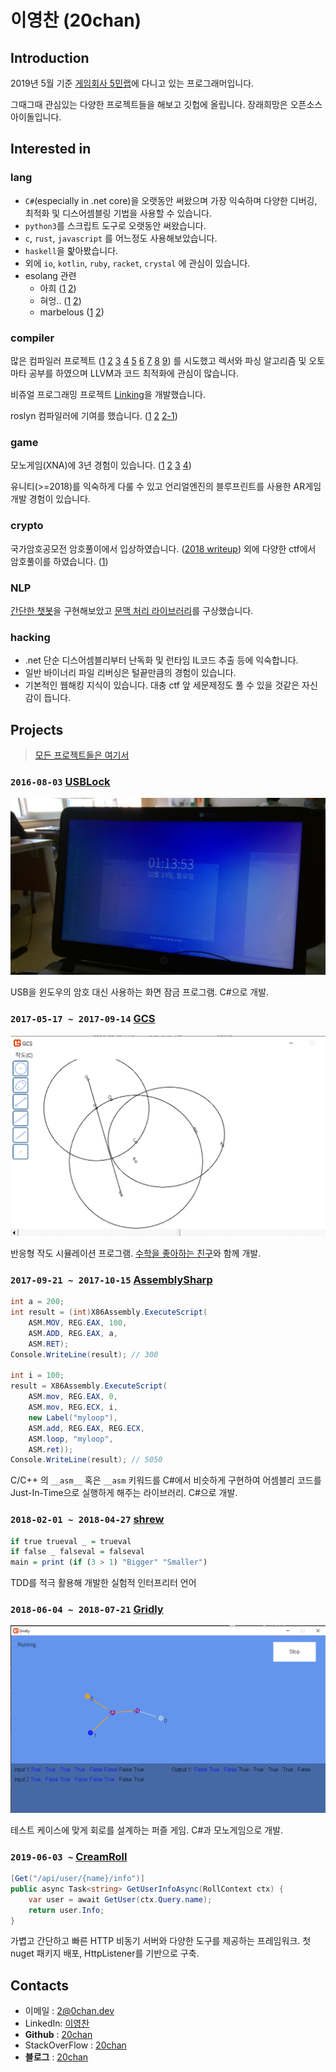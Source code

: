 # **이영찬** (20chan)

## Introduction

2019년 5월 기준 [게임회사 5민랩](https://5minlab.com)에 다니고 있는 프로그래머입니다.

그때그때 관심있는 다양한 프로젝트들을 해보고 깃헙에 올립니다. 장래희망은 오픈소스 아이돌입니다.

## Interested in

### lang

- `C#`(especially in .net core)을 오랫동안 써왔으며 가장 익숙하며 다양한 디버깅, 최적화 및 디스어셈블링 기법을 사용할 수 있습니다.
- `python3`를 스크립트 도구로 오랫동안 써왔습니다.
- `c`, `rust`, `javascript` 를 어느정도 사용해보았습니다.
- `haskell`을 핥아봤습니다.
- 외에 `io`, `kotlin`, `ruby`, `racket`, `crystal` 에 관심이 있습니다.
- esolang 관련
  - 아희 ([1](https://github.com/20chan/aheuIDA) [2](https://github.com/20chan/Aheuiplusplus))
  - 혀엉.. ([1](https://github.com/20chan/awesome-hyeong) [2](https://github.com/20chan/hyeong-py))
  - marbelous ([1](https://github.com/20chan/marbelous-docs-korean) [2](https://gist.github.com/20chan/2dc30936f71231a029f07eb3a981c052))

### compiler

많은 컴파일러 프로젝트 ([1](https://github.com/zoa-lang/zoa) [2](https://github.com/20chan/slek) [3](https://github.com/20chan/aheuIDA) [4](https://github.com/20chan/shrew) [5](https://github.com/20chan/claculator) [6](https://github.com/20chan/bumble) [7](https://github.com/20chan/Aheuiplusplus) [8](https://github.com/20chan/Calculator) [9](https://github.com/20chan/Raptor)) 를 시도했고 렉서와 파싱 알고리즘 및 오토마타 공부를 하였으며 LLVM과 코드 최적화에 관심이 많습니다.

비쥬얼 프로그래밍 프로젝트 [Linking](https://github.com/20chan/Linking-VPL)을 개발했습니다.

roslyn 컴파일러에 기여를 했습니다. ([1](https://github.com/dotnet/roslyn/issues/23833) [2](https://github.com/dotnet/roslyn/issues/21656) [2-1](https://blog.0chan.dev/2017-08-22-Something-Wrong-In-Csharp-Tuple/))

### game

모노게임(XNA)에 3년 경험이 있습니다. ([1](https://github.com/20chan/Gridly) [2](https://github.com/Big-BlueBerry/GCS) [3](https://github.com/20chan/NeuralNetworkSimulator) [4](https://github.com/20chan/all-my-projects#2015-06-11-solarsystemsimulator))

유니티(>=2018)를 익숙하게 다룰 수 있고 언리얼엔진의 블루프린트를 사용한 AR게임 개발 경험이 있습니다.

### crypto

국가암호공모전 암호풀이에서 입상하였습니다. ([2018 writeup](https://gist.github.com/20chan/d15b147012b9f0fe4a538b407e788484)) 외에 다양한 ctf에서 암호풀이를 하였습니다. ([1](https://github.com/20chan/xmas-ctf-2018-writeup))

### NLP

[간단한 챗봇](https://github.com/Big-BlueBerry/redesigned-chatbot)을 구현해보았고 [문맥 처리 라이브러리](https://github.com/20chan/Context)를 구상했습니다.

### hacking

- .net 단순 디스어셈블리부터 난독화 및 런타임 IL코드 추출 등에 익숙합니다.
- 일반 바이너리 파일 리버싱은 털끝만큼의 경험이 있습니다.
- 기본적인 웹해킹 지식이 있습니다. 대충 ctf 앞 세문제정도 풀 수 있을 것같은 자신감이 듭니다.

## Projects

> [모든 프로젝트들은 여기서](https://github.com/20chan/all-my-projects)

### `2016-08-03` [USBLock](https://github.com/20chan/USBLock)

![usb2](/imgs/usb2.png)

USB을 윈도우의 암호 대신 사용하는 화면 잠금 프로그램. C#으로 개발.


### `2017-05-17 ~ 2017-09-14` [GCS](https://github.com/Big-BlueBerry/GCS)

![gcs](/imgs/gcs.png)

반응형 작도 시뮬레이션 프로그램. [수학을 좋아하는 친구](https://github.com/bigblueberry)와 함께 개발.


### `2017-09-21 ~ 2017-10-15` [AssemblySharp](https://github.com/20chan/AssemblySharp)

```csharp
int a = 200;
int result = (int)X86Assembly.ExecuteScript(
    ASM.MOV, REG.EAX, 100,
    ASM.ADD, REG.EAX, a,
    ASM.RET);
Console.WriteLine(result); // 300

int i = 100;
result = X86Assembly.ExecuteScript(
    ASM.mov, REG.EAX, 0,
    ASM.mov, REG.ECX, i,
    new Label("myloop"),
    ASM.add, REG.EAX, REG.ECX,
    ASM.loop, "myloop",
    ASM.ret));
Console.WriteLine(result); // 5050
```

C/C++ 의 `__asm__` 혹은 `__asm` 키워드를 C#에서 비슷하게 구현하여 어셈블리 코드를 Just-In-Time으로 실행하게 해주는 라이브러리. C#으로 개발.


### `2018-02-01 ~ 2018-04-27` [shrew](https://github.com/20chan/shrew)

```haskell
if true trueval _ = trueval
if false _ falseval = falseval
main = print (if (3 > 1) "Bigger" "Smaller")
```

TDD를 적극 활용해 개발한 실험적 인터프리터 언어


### `2018-06-04 ~ 2018-07-21` [Gridly](https://github.com/20chan/Gridly)

![gridly](/imgs/gridly.png)

테스트 케이스에 맞게 회로를 설계하는 퍼즐 게임. C#과 모노게임으로 개발.


### `2019-06-03 ~` [CreamRoll](https://github.com/20chan/CreamRoll)

```csharp
[Get("/api/user/{name}/info")]
public async Task<string> GetUserInfoAsync(RollContext ctx) {
	var user = await GetUser(ctx.Query.name);
	return user.Info;
}
```

가볍고 간단하고 빠른 HTTP 비동기 서버와 다양한 도구를 제공하는 프레임워크. 첫 nuget 패키지 배포, HttpListener를 기반으로 구축.

## Contacts

- 이메일 : [2@0chan.dev](mailto:2@0chan.dev)
- LinkedIn: [이영찬](https://www.linkedin.com/in/%EC%98%81%EC%B0%AC-%EC%9D%B4-3727b6121/)
- **Github** : [20chan](https://github.com/20chan)
- StackOverFlow : [20chan](https://stackoverflow.com/users/5906697/20chan)
- **블로그** : [20chan](https://blog.0chan.dev/)

